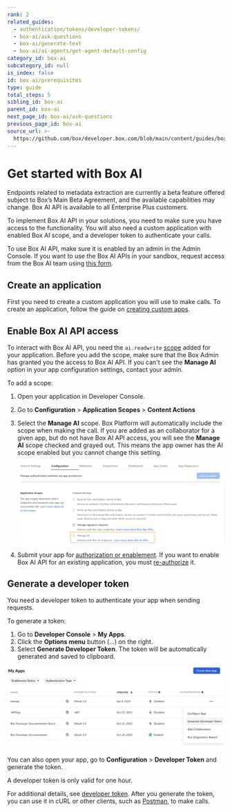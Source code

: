 ```yaml
---
rank: 2
related_guides:
  - authentication/tokens/developer-tokens/
  - box-ai/ask-questions
  - box-ai/generate-text
  - box-ai/ai-agents/get-agent-default-config
category_id: box-ai
subcategory_id: null
is_index: false
id: box-ai/prerequisites
type: guide
total_steps: 5
sibling_id: box-ai
parent_id: box-ai
next_page_id: box-ai/ask-questions
previous_page_id: box-ai
source_url: >-
  https://github.com/box/developer.box.com/blob/main/content/guides/box-ai/prerequisites.md
---
```

# Get started with Box AI

<Message type="notice">

Endpoints related to metadata extraction are currently a beta feature offered subject to Box’s Main Beta Agreement, and the available capabilities may change. Box AI API is available to all Enterprise Plus customers.

</Message>

To implement Box AI API in your solutions, you need
to make sure you have access to the functionality.
You will also need a custom application with
enabled Box AI scope, and a developer token to
authenticate your calls.

<Message type="notice">

To use Box AI API, make sure it is enabled by an
admin in the Admin Console. If you want to use
the Box AI APIs in your sandbox, request access
from the Box AI team using [this form][form].

</Message>

## Create an application

First you need to create a custom application
you will use to make calls. To create
an application, follow the guide
on [creating custom apps][createapps].

## Enable Box AI API access

To interact with Box AI API,
you need the `ai.readwrite` [scope][scope]
added for your application.
Before you add the scope,
make sure that the Box Admin has granted you
the access to Box AI API. If you can't see the
**Manage AI** option in your app configuration
settings, contact your admin.

To add a scope:

1. Open your application in Developer Console.
2. Go to **Configuration** > **Application Scopes** > **Content Actions**
3. Select the **Manage AI** scope. Box Platform will automatically include the scope when making the call. If you are added as an collaborator for a given app, but do not have Box AI API access, you will see the **Manage AI** scope checked and grayed out. This means the app owner has the AI scope enabled but you cannot change this setting.

    ![box ai scopes](./images/box-ai-app-scopes.png)

4. Submit your app for [authorization or enablement][authorization]. If you want to enable Box AI API for an existing application, you must [re-authorize][reauthorization] it.

## Generate a developer token

You need a developer token
to authenticate your app when sending requests.

To generate a token:

1. Go to **Developer Console** > **My Apps**.
2. Click the **Options menu** button (…) on the right.
3. Select **Generate Developer Token**. The token will be automatically generated and saved to clipboard.

![generate token](./images/developer-token.png)

You can also open your app, go to
**Configuration** > **Developer Token**
and generate the token.

<Message type="notice">

A developer token is only valid for one hour.

</Message>

For additional details, see [developer token][token].
After you generate the token, you can use it in cURL
or other clients, such as [Postman][postman], to make
calls.

[token]: g://authentication/tokens/developer-tokens
[scope]: g://api-calls/permissions-and-errors/scopes
[oauthscopes]: g://api-calls/permissions-and-errors/scopes#scopes-oauth-2-authorization
[createapps]: g://applications/app-types/custom-apps
[postman]: g://tooling/postman
[form]: https://forms.gle/Nsh3TwM3W8qg4U35A
[authorization]: g://authorization
[reauthorization]: g://authorization/custom-app-approval#re-authorization-on-changes